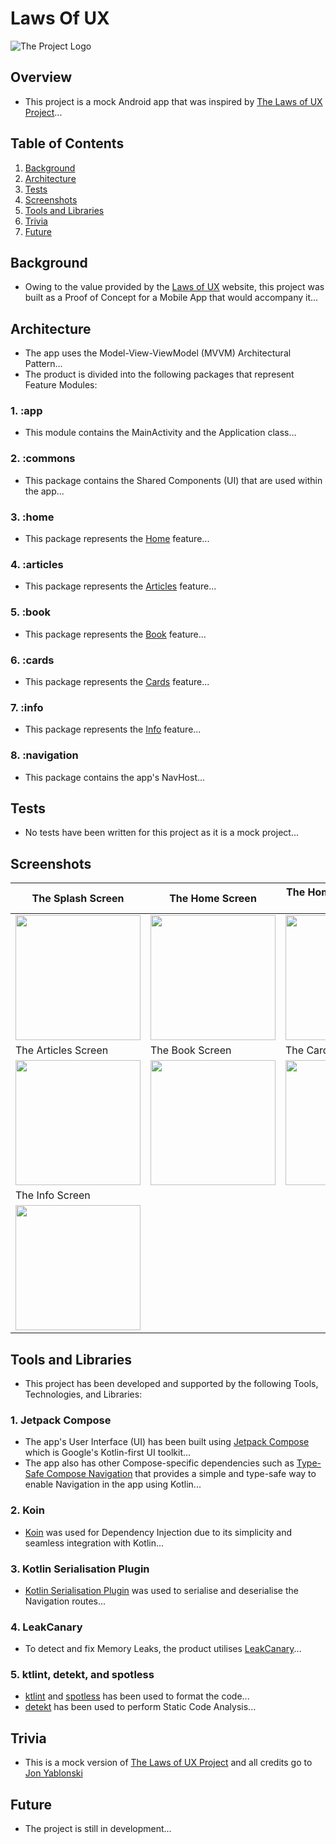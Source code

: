# Laws Of UX

![The Project Logo](assets/photos/play_store.png)

## Overview

- This project is a mock Android app that was inspired by [The Laws of UX Project](https://lawsofux.com/)...

## Table of Contents

1. [Background](#Background)
2. [Architecture](#Architecture)
3. [Tests](#Tests)
4. [Screenshots](#Screenshots)
5. [Tools and Libraries](#Tools-and-Libraries)
6. [Trivia](#Trivia)
7. [Future](#Future)

## Background

- Owing to the value provided by the [Laws of UX](https://lawsofux.com/) website, this project was built as a Proof of Concept for a Mobile App that would accompany it...

## Architecture

- The app uses the Model-View-ViewModel (MVVM) Architectural Pattern...
- The product is divided into the following packages that represent Feature Modules:

### 1. :app

- This module contains the MainActivity and the Application class...

### 2. :commons

- This package contains the Shared Components (UI) that are used within the app...

### 3. :home

- This package represents the [Home](https://lawsofux.com/) feature...

### 4. :articles

- This package represents the [Articles](https://lawsofux.com/articles/) feature...

### 5. :book

- This package represents the [Book](https://lawsofux.com/book/) feature...

### 6. :cards

- This package represents the [Cards](https://lawsofux.com/cards/) feature...

### 7. :info

- This package represents the [Info](https://lawsofux.com/info/) feature...

### 8. :navigation

- This package contains the app's NavHost...

## Tests

- No tests have been written for this project as it is a mock project...

## Screenshots

| The Splash Screen                                            | The Home Screen                                              | The Home Details Screen [Sample]                             |
|--------------------------------------------------------------|--------------------------------------------------------------|--------------------------------------------------------------|
| <img src="assets/screenshots/laws_of_ux_1.png" width="200"/> | <img src="assets/screenshots/laws_of_ux_2.png" width="200"/> | <img src="assets/screenshots/laws_of_ux_7.png" width="200"/> |
| The Articles Screen                                          | The Book Screen                                              | The Cards Screen                                             |
| <img src="assets/screenshots/laws_of_ux_3.png" width="200"/> | <img src="assets/screenshots/laws_of_ux_4.png" width="200"/> | <img src="assets/screenshots/laws_of_ux_5.png" width="200"/> |
| The Info Screen                                              |                                                              |                                                              |
| <img src="assets/screenshots/laws_of_ux_6.png" width="200"/> |                                                              |                                                              |

## Tools and Libraries

- This project has been developed and supported by the following Tools, Technologies, and Libraries:

### 1. Jetpack Compose

- The app's User Interface (UI) has been built using [Jetpack Compose](https://developer.android.com/compose) which is Google's Kotlin-first UI toolkit...
- The app also has other Compose-specific dependencies such as [Type-Safe Compose Navigation](https://developer.android.com/guide/navigation/design/type-safety) that provides a simple and type-safe way to enable Navigation in the app using Kotlin...

### 2. Koin

- [Koin](https://insert-koin.io) was used for Dependency Injection due to its simplicity and seamless integration with Kotlin...

### 3. Kotlin Serialisation Plugin

- [Kotlin Serialisation Plugin](https://github.com/Kotlin/kotlinx.serialization) was used to serialise and deserialise the Navigation routes...

### 4. LeakCanary

- To detect and fix Memory Leaks, the product utilises [LeakCanary](https://square.github.io/leakcanary/)...

### 5. ktlint, detekt, and spotless

- [ktlint](https://github.com/JLLeitschuh/ktlint-gradle) and [spotless](https://github.com/diffplug/spotless) has been used to format the code...
- [detekt](https://detekt.dev/) has been used to perform Static Code Analysis...

## Trivia

- This is a mock version of [The Laws of UX Project](https://lawsofux.com/) and all credits go to [Jon Yablonski](https://jonyablonski.com/)

## Future

- The project is still in development...
